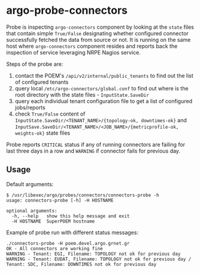 # argo-probe-connectors

Probe is inspecting `argo-connectors` component by looking at the `state` files that contain simple `True/False` designating whether configured connector successfully fetched the data from source or not. It is running on the same host where `argo-connectors` component resides and reports back the inspection of service leveraging NRPE Nagios service.

Steps of the probe are:
1) contact the POEM's `/api/v2/internal/public_tenants` to find out the list of configured tenants
2) query local `/etc/argo-connectors/global.conf` to find out where is the root directory with the state files - `InputState.SaveDir`
3) query each individual tenant configuration file to get a list of configured jobs/reports
4) check `True/False` content of `InputState.SaveDir/<TENANT_NAME>/{topology-ok, downtimes-ok}` and `InputSave.SaveDir/<TENANT_NAME>/<JOB_NAME>/{metricprofile-ok, weights-ok}` state files

Probe reports `CRITICAL` status if any of running connectors are failing for last three days in a row and `WARNING` if connector fails for previous day.

## Usage

Default arguments:
```
$ /usr/libexec/argo/probes/connectors/connectors-probe -h
usage: connectors-probe [-h] -H HOSTNAME

optional arguments:
  -h, --help   show this help message and exit
  -H HOSTNAME  SuperPOEM hostname
```

Example of probe run with different status messages:
```
./connectors-probe -H poem.devel.argo.grnet.gr
OK - All connectors are working fine
WARNING - Tenant: EGI, Filename: TOPOLOGY not ok for previous day
WARNING - Tenant: EUDAT, Filename: TOPOLOGY not ok for previous day / Tenant: SDC, Filename: DOWNTIMES not ok for previous day
```
